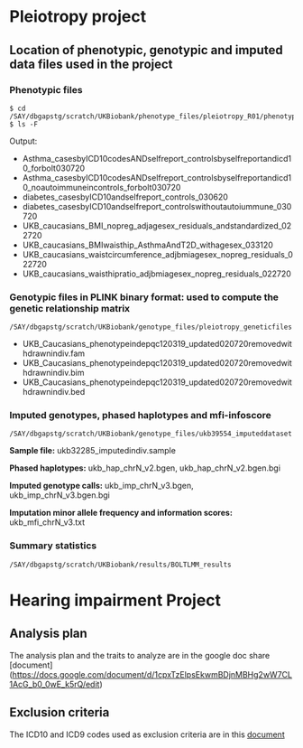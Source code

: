 # Pleiotropy project

## Location of phenotypic, genotypic and imputed data files used in the project

### Phenotypic files
```
$ cd /SAY/dbgapstg/scratch/UKBiobank/phenotype_files/pleiotropy_R01/phenotypesforanalysis
$ ls -F
```
Output: 
*  Asthma_casesbyICD10codesANDselfreport_controlsbyselfreportandicd10_forbolt030720
*  Asthma_casesbyICD10codesANDselfreport_controlsbyselfreportandicd10_noautoimmuneincontrols_forbolt030720
*  diabetes_casesbyICD10andselfreport_controls_030620
*  diabetes_casesbyICD10andselfreport_controlswithoutautoiummune_030720
*  UKB_caucasians_BMI_nopreg_adjagesex_residuals_andstandardized_022720
*  UKB_caucasians_BMIwaisthip_AsthmaAndT2D_withagesex_033120
*  UKB_caucasians_waistcircumference_adjbmiagesex_nopreg_residuals_022720
*  UKB_caucasians_waisthipratio_adjbmiagesex_nopreg_residuals_022720

### Genotypic files in PLINK binary format: used to compute the genetic relationship matrix

```
/SAY/dbgapstg/scratch/UKBiobank/genotype_files/pleiotropy_geneticfiles
```
* UKB_Caucasians_phenotypeindepqc120319_updated020720removedwithdrawnindiv.fam
* UKB_Caucasians_phenotypeindepqc120319_updated020720removedwithdrawnindiv.bim
* UKB_Caucasians_phenotypeindepqc120319_updated020720removedwithdrawnindiv.bed

### Imputed genotypes, phased haplotypes and mfi-infoscore

```
/SAY/dbgapstg/scratch/UKBiobank/genotype_files/ukb39554_imputeddataset
```

**Sample file:** ukb32285_imputedindiv.sample

**Phased haplotypes:** ukb_hap_chrN_v2.bgen, ukb_hap_chrN_v2.bgen.bgi

**Imputed genotype calls:** ukb_imp_chrN_v3.bgen, ukb_imp_chrN_v3.bgen.bgi

**Imputation minor allele frequency and information scores:** ukb_mfi_chrN_v3.txt

### Summary statistics

`/SAY/dbgapstg/scratch/UKBiobank/results/BOLTLMM_results`

# Hearing impairment Project

## Analysis plan 
The analysis plan and the traits to analyze are in the google doc share [document] (https://docs.google.com/document/d/1cpxTzElpsEkwmBDjnMBHg2wW7CL1AcG_b0_0wE_k5rQ/edit)

## Exclusion criteria 
The ICD10 and ICD9 codes used as exclusion criteria are in this [document](https://docs.google.com/spreadsheets/d/12L7Cx4Ov8FppGVmG0DxL9uG-lVRHM5QJSea0nORyirQ/edit#gid=0)
